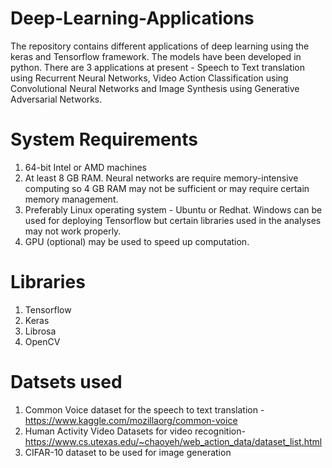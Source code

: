 # Deep-Learning-Applications
The repository contains different applications of deep learning using the keras and Tensorflow framework. The models have been developed in python. There are 3 applications at present - Speech to Text translation using Recurrent Neural Networks, Video Action Classification using Convolutional Neural Networks and Image Synthesis using Generative Adversarial Networks.

# System Requirements
1. 64-bit Intel or AMD machines
2. At least  8 GB RAM. Neural networks are require memory-intensive computing so 4 GB RAM may not be sufficient or may require certain memory management.
3. Preferably Linux operating system - Ubuntu or Redhat. Windows can be used for deploying Tensorflow but certain libraries used in the analyses may not work properly.
4. GPU (optional) may be used to speed up computation.

# Libraries
1. Tensorflow
2. Keras
3. Librosa
4. OpenCV 

# Datsets used
1. Common Voice dataset for the speech to text translation - https://www.kaggle.com/mozillaorg/common-voice
2. Human Activity Video Datasets for video recognition- https://www.cs.utexas.edu/~chaoyeh/web_action_data/dataset_list.html
3. CIFAR-10 dataset to be used for image generation


